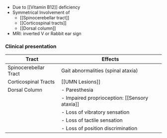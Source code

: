 - Due to [[Vitamin B12]] deficiency
- Symmetrical Involvement of
	- [[Spinocerebellar tract]]
	- [[Corticospinal tracts]]
	- [[Dorsal column]] 
- MRI: inverted V or Rabbit ear sign
### Clinical presentation
| Tract                 | Effects                                       |
| --------------------- | --------------------------------------------- |
| Spinocerebellar Tract | Gait abnormalities (spinal ataxia)            |
| Corticospinal Tracts  | [[UMN Lesions]]                               |
| Dorsal Column         | - Paresthesia                                 |
|                       | - Impaired proprioception: [[Sensory ataxia]] |
|                       | - Loss of vibratory sensation                 |
|                       | - Loss of tactile sensation                   |
|                       | - Loss of position discrimination             |

